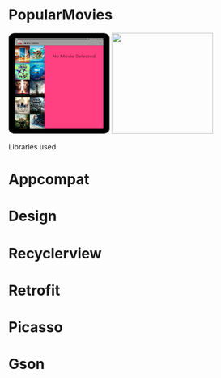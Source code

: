 # PopularMovies
                                                                                                              

<img src="movie-main.png" width="200" height="200">  <img src="movie-detail.png" width="200" height="200">

Libraries used:
# Appcompat
# Design
# Recyclerview
# Retrofit
# Picasso
# Gson
